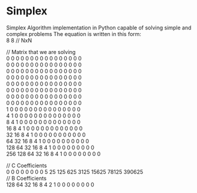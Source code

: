 # Simplex
Simplex Algorithm implementation in Python capable of solving simple and complex problems
The equation is written in this form:  
8 8 // NxN  

// Matrix that we are solving  
0 0 0 0 0 0 0 0 0 0 0 0 0 0 0 0   
0 0 0 0 0 0 0 0 0 0 0 0 0 0 0 0   
0 0 0 0 0 0 0 0 0 0 0 0 0 0 0 0   
0 0 0 0 0 0 0 0 0 0 0 0 0 0 0 0   
0 0 0 0 0 0 0 0 0 0 0 0 0 0 0 0   
0 0 0 0 0 0 0 0 0 0 0 0 0 0 0 0   
0 0 0 0 0 0 0 0 0 0 0 0 0 0 0 0   
0 0 0 0 0 0 0 0 0 0 0 0 0 0 0 0   
1 0 0 0 0 0 0 0 0 0 0 0 0 0 0 0   
4 1 0 0 0 0 0 0 0 0 0 0 0 0 0 0   
8 4 1 0 0 0 0 0 0 0 0 0 0 0 0 0   
16 8 4 1 0 0 0 0 0 0 0 0 0 0 0 0   
32 16 8 4 1 0 0 0 0 0 0 0 0 0 0 0   
64 32 16 8 4 1 0 0 0 0 0 0 0 0 0 0   
128 64 32 16 8 4 1 0 0 0 0 0 0 0 0 0   
256 128 64 32 16 8 4 1 0 0 0 0 0 0 0 0   

// C Coefficients  
0 0 0 0 0 0 0 0 5 25 125 625 3125 15625 78125 390625   
// B Coefficients  
128 64 32 16 8 4 2 1 0 0 0 0 0 0 0 0  

